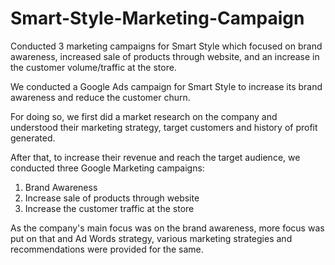 # Smart-Style-Marketing-Campaign
Conducted 3 marketing campaigns for Smart Style which focused on brand awareness, increased sale of products through website, and an increase in the customer volume/traffic at the store.

We conducted a Google Ads campaign for Smart Style to increase its brand awareness and reduce the customer churn.

For doing so, we first did a market research on the company and understood their marketing strategy, target customers and history of profit generated.

After that, to increase their revenue and reach the target audience, we conducted three Google Marketing campaigns:
1) Brand Awareness
2) Increase sale of products through website
3) Increase the customer traffic at the store

As the company's main focus was on the brand awareness, more focus was put on that and Ad Words strategy, various marketing strategies and recommendations were provided for the same.
